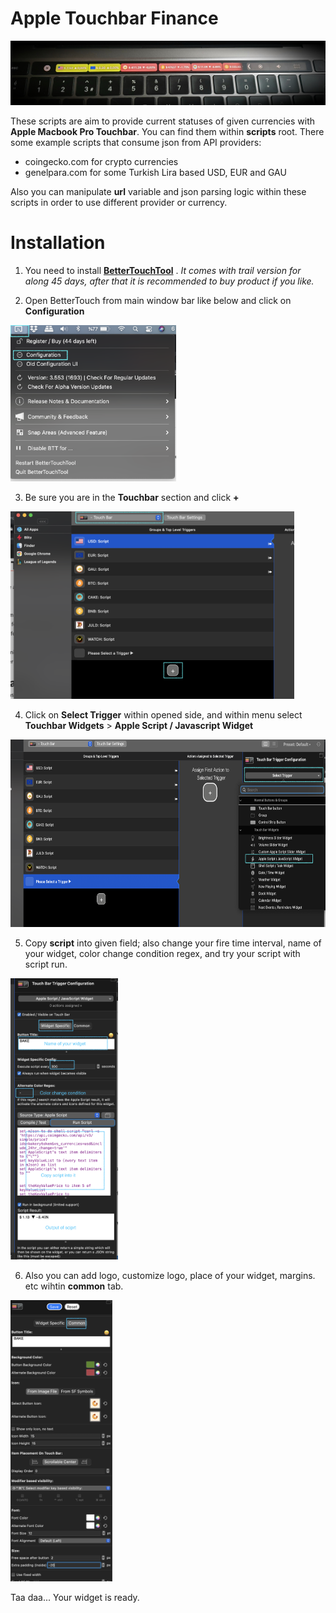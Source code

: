 # Apple Touchbar Finance

![](/resources/0_Touchbar.jpg)

These scripts are aim to provide current statuses of given currencies with **Apple Macbook Pro Touchbar**.
You can find them within **scripts** root.
There some example scripts that consume json from API providers:
- coingecko.com for crypto currencies
- genelpara.com for some Turkish Lira based USD, EUR and GAU

Also you can manipulate **url** variable and json parsing logic within these scripts in order to use different provider or currency.

# Installation
1) You need to install **[BetterTouchTool](https://folivora.ai/)** . *It comes with trail version for along 45 days, after that it is recommended to buy product if you like.*  

2) Open BetterTouch from main window bar like below and click on **Configuration**

<img src="https://github.com/SertacOnal/TouchbarFinance/blob/main/resources/1_Configuration.png" height="250" />

3) Be sure you are in the **Touchbar** section and click **+** 

<img src="https://github.com/SertacOnal/TouchbarFinance/blob/main/resources/2_AddingWidget.png" height="300" />

4) Click on **Select Trigger** within opened side, and within menu select **Touchbar Widgets** >  **Apple Script / Javascript Widget**

<img src="https://github.com/SertacOnal/TouchbarFinance/blob/main/resources/3_SelectTrigger.png" height="300" />

5) Copy **script** into given field; also change your fire time interval, name of your widget, color change condition regex, and try your script with script run.

<img src="https://github.com/SertacOnal/TouchbarFinance/blob/main/resources/4_WidgetSpesific.png" height="450" />

6) Also you can add logo, customize logo, place of your widget, margins. etc wihtin **common** tab.

<img src="https://github.com/SertacOnal/TouchbarFinance/blob/main/resources/5_Common.png" height="450" />



Taa daa... Your widget is ready. 


